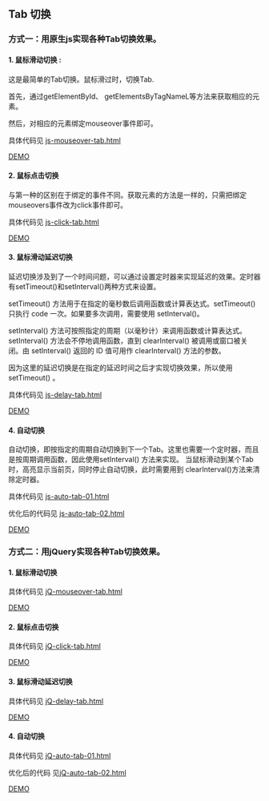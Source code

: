 ## Tab 切换

### 方式一：用原生js实现各种Tab切换效果。

#### 1. 鼠标滑动切换 :
这是最简单的Tab切换。鼠标滑过时，切换Tab.

首先，通过getElementById、 getElementsByTagNameL等方法来获取相应的元素。

然后，对相应的元素绑定mouseover事件即可。

具体代码见  [js-mouseover-tab.html](https://github.com/frankwang0909/Tab/blob/master/js-mouseover-tab.html)

[DEMO](http://www.wangxingfeng.com/posts/demo/js-mouseover-tab.html)

#### 2. 鼠标点击切换
与第一种的区别在于绑定的事件不同。获取元素的方法是一样的，只需把绑定mouseovers事件改为click事件即可。

具体代码见  [js-click-tab.html](https://github.com/frankwang0909/Tab/blob/master/js-click-tab.html)

[DEMO](http://www.wangxingfeng.com/posts/demo/js-click-tab.html)

#### 3. 鼠标滑动延迟切换
延迟切换涉及到了一个时间问题，可以通过设置定时器来实现延迟的效果。定时器有setTimeout()和setInterval()两种方式来设置。

setTimeout() 方法用于在指定的毫秒数后调用函数或计算表达式。setTimeout() 只执行 code 一次。如果要多次调用，需要使用 setInterval()。 

setInterval() 方法可按照指定的周期（以毫秒计）来调用函数或计算表达式。setInterval() 方法会不停地调用函数，直到 clearInterval() 被调用或窗口被关闭。由 setInterval() 返回的 ID 值可用作 clearInterval() 方法的参数。

因为这里的延迟切换是在指定的延迟时间之后才实现切换效果，所以使用setTimeout() 。

具体代码见  [js-delay-tab.html](https://github.com/frankwang0909/Tab/blob/master/js-delay-tab.html)

[DEMO](http://www.wangxingfeng.com/posts/demo/js-delay-tab.html)

#### 4. 自动切换
自动切换，即按指定的周期自动切换到下一个Tab。这里也需要一个定时器，而且是按周期调用函数，因此使用setInterval() 方法来实现。
当鼠标滑动到某个Tab时，高亮显示当前页，同时停止自动切换，此时需要用到 clearInterval()方法来清除定时器。

具体代码见  [js-auto-tab-01.html](https://github.com/frankwang0909/Tab/blob/master/js-auto-tab-01.html)

优化后的代码见 [js-auto-tab-02.html](https://github.com/frankwang0909/Tab/blob/master/js-auto-tab-02.html)

[DEMO](http://www.wangxingfeng.com/posts/demo/js-auto-tab-02.html)

### 方式二：用jQuery实现各种Tab切换效果。

#### 1. 鼠标滑动切换 
具体代码见  [jQ-mouseover-tab.html](https://github.com/frankwang0909/Tab/blob/master/jQ-mouseover-tab.html)

[DEMO](http://www.wangxingfeng.com/posts/demo/jQ-mouseover-tab.html)

#### 2. 鼠标点击切换
具体代码见  [jQ-click-tab.html](https://github.com/frankwang0909/Tab/blob/master/jQ-click-tab.html)

[DEMO](http://www.wangxingfeng.com/posts/demo/jQ-click-tab.html)

#### 3. 鼠标滑动延迟切换
具体代码见  [jQ-delay-tab.html](https://github.com/frankwang0909/Tab/blob/master/jQ-delay-tab.html)

[DEMO](http://www.wangxingfeng.com/posts/demo/jQ-delay-tab.html)

#### 4. 自动切换
具体代码见  [jQ-auto-tab-01.html](https://github.com/frankwang0909/Tab/blob/master/jQ-auto-tab-01.html)

优化后的代码 见[jQ-auto-tab-02.html](https://github.com/frankwang0909/Tab/blob/master/jQ-auto-tab-02.html)

[DEMO](http://www.wangxingfeng.com/posts/demo/jQ-auto-tab-02.html)
